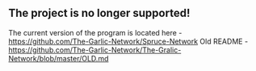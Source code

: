 ## The project is no longer supported!
The current version of the program is located here - https://github.com/The-Garlic-Network/Spruce-Network
Old README - https://github.com/The-Garlic-Network/The-Gralic-Network/blob/master/OLD.md
